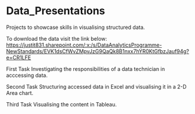 # Data_Presentations
Projects to showcase skills in visualising structured data.

To download the data visit the link below:
https://justit831.sharepoint.com/:x:/s/DataAnalyticsProgramme-NewStandards/EVK1dsCfWvZMpvJzG9QaQk8B1nxx7hYR0KtGfbzJauf94g?e=CR1LFE

First Task
Investigating the responsibilities of a data technician in acccessing data.

Second Task
Structuring accessed data in Excel and visualising it in a 2-D Area chart.

Third Task
Visualising the content in Tableau.
